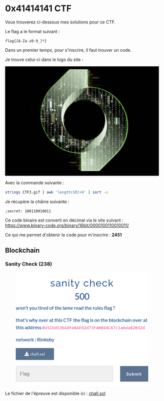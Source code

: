 # 0x41414141 CTF

Vous trouverez ci-dessous mes solutions pour ce CTF.  
  
Le flag a le format suivant :
```
flag{[A-Za-z0-9_]*}
```

Dans un premier temps, pour s'inscrire, il faut trouver un code.

Je trouve celui-ci dans le logo du site :

<p align="center">
  <img src="https://raw.githubusercontent.com/Zyrfex/CTF/main/2021/0x41414141%20CTF/Inscription/CTF3.gif" alt="Logo" align="center">
</p>

Avec la commande suivante :

```bash
strings CTF3.gif | awk 'length($0)>9' | sort -u
```

Je récupère la châine suivante :

```
;secret: 100110010011
```

Ce code binaire est converti en décimal via le site suivant : https://www.binary-code.org/binary/16bit/0000100110010011/

Ce qui me permet d'obtenir le code pour m'inscrire : **2451**

## Blockchain

### Sanity Check (238)

<p align="center">
  <img src="https://raw.githubusercontent.com/Zyrfex/CTF/main/2021/0x41414141%20CTF/Blockchain/Sanity%20Check/sanity_check.png" alt="Sanity Check" align="center">
</p>

Le fichier de l'épreuve est disponible ici : [chall.sol](https://raw.githubusercontent.com/Zyrfex/CTF/main/2021/0x41414141%20CTF/Blockchain/Sanity%20Check/chall.sol)
